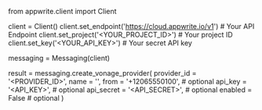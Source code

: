 from appwrite.client import Client

client = Client()
client.set_endpoint('https://cloud.appwrite.io/v1') # Your API Endpoint
client.set_project('<YOUR_PROJECT_ID>') # Your project ID
client.set_key('<YOUR_API_KEY>') # Your secret API key

messaging = Messaging(client)

result = messaging.create_vonage_provider(
    provider_id = '<PROVIDER_ID>',
    name = '<NAME>',
    from = '+12065550100', # optional
    api_key = '<API_KEY>', # optional
    api_secret = '<API_SECRET>', # optional
    enabled = False # optional
)
